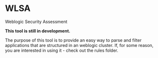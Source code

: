 # WLSA
Weblogic Security Assessment

**This tool is still in development.**

The purpose of this tool is to provide an easy way to parse and filter applications that are structured in an weblogic cluster. If, for some reason, you are interested in using it - check out the rules folder.

